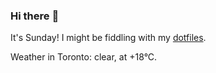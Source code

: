 ### Hi there :wave:

It's Sunday! I might be fiddling with my [dotfiles](https://github.com/bewuethr/dotfiles).

Weather in Toronto: clear, at +18°C.
